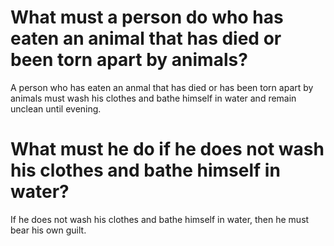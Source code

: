 # What must a person do who has eaten an animal that has died or been torn apart by animals?

A person who has eaten an anmal that has died or has been torn apart by animals must wash his clothes and bathe himself in water and remain unclean until evening.

# What must he do if he does not wash his clothes and bathe himself in water?

If he does not wash his clothes and bathe himself in water, then he must bear his own guilt.
